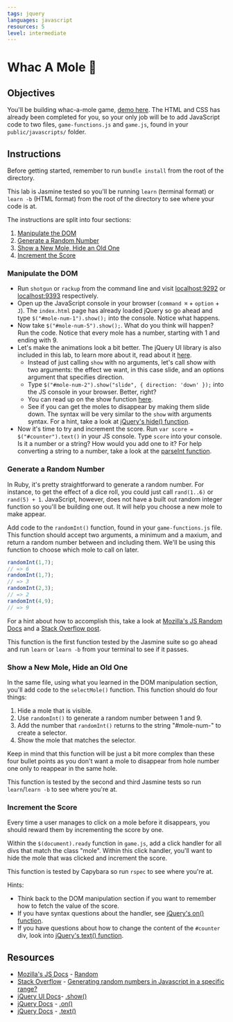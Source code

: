 ```yaml
---
tags: jquery
languages: javascript
resources: 5
level: intermediate
---
```


# Whac A Mole :hammer:

## Objectives

You'll be building whac-a-mole game, [demo here](http://kthffmn.github.io/whac-a-mole/). The HTML and CSS has already been completed for you, so your only job will be to add JavaScript code to two files, `game-functions.js` and `game.js`, found in your `public/javascripts/` folder.

## Instructions

Before getting started, remember to run `bundle install` from the root of the directory. 

This lab is Jasmine tested so you'll be running `learn` (terminal format) or `learn -b` (HTML format) from the root of the directory to see where your code is at.

The instructions are split into four sections:

1. [Manipulate the DOM](#manipulate-the-dom)
2. [Generate a Random Number](#generate-a-random-number)
3. [Show a New Mole, Hide an Old One](#show-a-new-mole-hide-an-old-one)
4. [Increment the Score](#increment-the-score)

### Manipulate the DOM

* Run `shotgun` or `rackup` from the command line and visit [localhost:9292](http://localhost:9292/) or [localhost:9393](http://localhost:9393/) respectively.
* Open up the JavaScript console in your browser (`command ⌘` + `option` + `J`). The `index.html` page has already loaded jQuery so go ahead and type `$("#mole-num-1").show();` into the console. Notice what happens.
* Now take `$("#mole-num-5").show();`. What do you think will happen? Run the code. Notice that every mole has a number, starting with 1 and ending with 9.
* Let's make the animations look a bit better. The jQuery UI library is also included in this lab, to learn more about it, read about it [here](http://api.jqueryui.com/).
  * Instead of just calling `show` with no arguments, let's call show with two arguments: the effect we want, in this case slide, and an options argument that specifies direction.
  * Type `$("#mole-num-2").show("slide", { direction: 'down' });` into the JS console in your browser. Better, right?
  * You can read up on the show function [here](http://api.jqueryui.com/show).
  * See if you can get the moles to disappear by making them slide down. The syntax will be very similar to the `show` with arguments syntax. For a hint, take a look at [jQuery's hide() function](http://api.jqueryui.com/hide/).
* Now it's time to try and increment the score. Run `var score = $("#counter").text()` in your JS console. Type `score` into your console. Is it a number or a string? How would you add one to it? For help converting a string to a number, take a look at the [parseInt function](https://developer.mozilla.org/en-US/docs/Web/JavaScript/Reference/Global_Objects/parseInt).

### Generate a Random Number

In Ruby, it's pretty straightforward to generate a random number. For instance, to get the effect of a dice roll, you could just call `rand(1..6)` or `rand(5) + 1`. JavaScript, however, does not have a built out random integer function so you'll be building one out. It will help you choose a new mole to make appear.

Add code to the `randomInt()` function, found in your `game-functions.js` file. This function should accept two arguments, a minimum and a maxium, and return a random number between and including them. We'll be using this function to choose which mole to call on later.

```javascript
randomInt(1,7);
// => 6
randomInt(1,7);
// => 3
randomInt(2,3);
// => 2
randomInt(4,9);
// => 9
```

For a hint about how to accomplish this, take a look at [Mozilla's JS Random Docs](https://developer.mozilla.org/en-US/docs/Web/JavaScript/Reference/Global_Objects/Math/random) and a [Stack Overflow post](http://stackoverflow.com/a/1527820/2890716).

This function is the first function tested by the Jasmine suite so go ahead and run `learn` or `learn -b` from your terminal to see if it passes.

### Show a New Mole, Hide an Old One

In the same file, using what you learned in the DOM manipulation section, you'll add code to the `selectMole()` function. This function should do four things:

1. Hide a mole that is visible.
2. Use `randomInt()` to generate a random number between 1 and 9.
3. Add the number that `randomInt()` returns to the string "#mole-num-" to create a selector.
4. Show the mole that matches the selector.

Keep in mind that this function will be just a bit more complex than these four bullet points as you don't want a mole to disappear from hole number one only to reappear in the same hole.

This function is tested by the second and third Jasmine tests so run `learn`/`learn -b` to see where you're at.

### Increment the Score

Every time a user manages to click on a mole before it disappears, you should reward them by incrementing the score by one.

Within the `$(document).ready` function in `game.js`, add a click handler for all divs that match the class "mole". Within this click handler, you'll want to hide the mole that was clicked and increment the score. 

This function is tested by Capybara so run `rspec` to see where you're at.

Hints:
* Think back to the DOM manipulation section if you want to remember how to fetch the value of the score.
* If you have syntax questions about the handler, see [jQuery's on() function](http://api.jquery.com/on/).
* If you have questions about how to change the content of the `#counter` div, look into [jQuery's text() function](http://api.jquery.com/text/).

## Resources
* [Mozilla's JS Docs](https://developer.mozilla.org/en-US/docs/Web/JavaScript/) - [Random](https://developer.mozilla.org/en-US/docs/Web/JavaScript/Reference/Global_Objects/Math/random)
* [Stack Overflow](http://stackoverflow.com/) - [Generating random numbers in Javascript in a specific range?](http://stackoverflow.com/a/1527820/2890716)
* [jQuery UI Docs](http://api.jqueryui.com/)- [.show()](http://api.jqueryui.com/show/)
* [jQuery Docs](http://api.jquery.com/) - [.on()](http://api.jquery.com/on/)
* [jQuery Docs](http://api.jquery.com/) - [.text()](http://api.jquery.com/text/)
